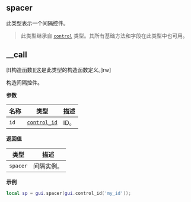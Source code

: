 ## spacer

此类型表示一个间隔控件。

> 此类型继承自 [`control`](/api/gui/control "此类型表示一个抽象的GUI控件。") 类型。其所有基础方法和字段在此类型中也可用。

## __call

[![构造函数][这是此类型的构造函数定义。]rw]

构造间隔控件。

**参数**

| 名称 | 类型 | 描述 |
| ---- | ---- | ----------- |
| `id` | [`control_id`](/api/gui/common-types/control-id "此类型表示一个控件ID。") | ID。 |

**返回值**

| 类型 | 描述 |
| ---- | ----------- |
| `spacer` | 间隔实例。 |

**示例**

```lua
local sp = gui.spacer(gui.control_id('my_id'));
```